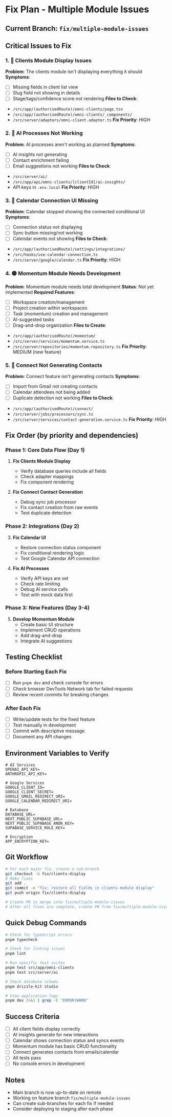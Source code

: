 # Fix Plan - Multiple Module Issues

## Current Branch: `fix/multiple-module-issues`

## Critical Issues to Fix

### 1. 🔴 Clients Module Display Issues

**Problem**: The clients module isn't displaying everything it should
**Symptoms**:

- [ ] Missing fields in client list view
- [ ] Slug field not showing in details
- [ ] Stage/tags/confidence score not rendering
      **Files to Check**:
- `/src/app/(authorisedRoute)/omni-clients/page.tsx`
- `/src/app/(authorisedRoute)/omni-clients/_components/`
- `/src/server/adapters/omni-client.adapter.ts`
  **Fix Priority**: HIGH

### 2. 🔴 AI Processes Not Working

**Problem**: AI processes aren't working as planned
**Symptoms**:

- [ ] AI insights not generating
- [ ] Contact enrichment failing
- [ ] Email suggestions not working
      **Files to Check**:
- `/src/server/ai/`
- `/src/app/api/omni-clients/[clientId]/ai-insights/`
- API keys in `.env.local`
  **Fix Priority**: HIGH

### 3. 🔴 Calendar Connection UI Missing

**Problem**: Calendar stopped showing the connected conditional UI
**Symptoms**:

- [ ] Connection status not displaying
- [ ] Sync button missing/not working
- [ ] Calendar events not showing
      **Files to Check**:
- `/src/app/(authorisedRoute)/settings/integrations/`
- `/src/hooks/use-calendar-connection.ts`
- `/src/server/google/calendar.ts`
  **Fix Priority**: HIGH

### 4. 🟡 Momentum Module Needs Development

**Problem**: Momentum module needs total development
**Status**: Not yet implemented
**Required Features**:

- [ ] Workspace creation/management
- [ ] Project creation within workspaces
- [ ] Task (momentum) creation and management
- [ ] AI-suggested tasks
- [ ] Drag-and-drop organization
      **Files to Create**:
- `/src/app/(authorisedRoute)/momentum/`
- `/src/server/services/momentum.service.ts`
- `/src/server/repositories/momentum.repository.ts`
  **Fix Priority**: MEDIUM (new feature)

### 5. 🔴 Connect Not Generating Contacts

**Problem**: Connect feature isn't generating contacts
**Symptoms**:

- [ ] Import from Gmail not creating contacts
- [ ] Calendar attendees not being added
- [ ] Duplicate detection not working
      **Files to Check**:
- `/src/app/(authorisedRoute)/connect/`
- `/src/server/jobs/processors/sync.ts`
- `/src/server/services/contact-generation.service.ts`
  **Fix Priority**: HIGH

## Fix Order (by priority and dependencies)

### Phase 1: Core Data Flow (Day 1)

1. **Fix Clients Module Display**
   - Verify database queries include all fields
   - Check adapter mappings
   - Fix component rendering

2. **Fix Connect Contact Generation**
   - Debug sync job processor
   - Fix contact creation from raw events
   - Test duplicate detection

### Phase 2: Integrations (Day 2)

3. **Fix Calendar UI**
   - Restore connection status component
   - Fix conditional rendering logic
   - Test Google Calendar API connection

4. **Fix AI Processes**
   - Verify API keys are set
   - Check rate limiting
   - Debug AI service calls
   - Test with mock data first

### Phase 3: New Features (Day 3-4)

5. **Develop Momentum Module**
   - Create basic UI structure
   - Implement CRUD operations
   - Add drag-and-drop
   - Integrate AI suggestions

## Testing Checklist

### Before Starting Each Fix

- [ ] Run `pnpm dev` and check console for errors
- [ ] Check browser DevTools Network tab for failed requests
- [ ] Review recent commits for breaking changes

### After Each Fix

- [ ] Write/update tests for the fixed feature
- [ ] Test manually in development
- [ ] Commit with descriptive message
- [ ] Document any API changes

## Environment Variables to Verify

```env
# AI Services
OPENAI_API_KEY=
ANTHROPIC_API_KEY=

# Google Services
GOOGLE_CLIENT_ID=
GOOGLE_CLIENT_SECRET=
GOOGLE_GMAIL_REDIRECT_URI=
GOOGLE_CALENDAR_REDIRECT_URI=

# Database
DATABASE_URL=
NEXT_PUBLIC_SUPABASE_URL=
NEXT_PUBLIC_SUPABASE_ANON_KEY=
SUPABASE_SERVICE_ROLE_KEY=

# Encryption
APP_ENCRYPTION_KEY=
```

## Git Workflow

```bash
# For each major fix, create a sub-branch
git checkout -b fix/clients-display
# Make fixes
git add .
git commit -m "fix: restore all fields in clients module display"
git push origin fix/clients-display

# Create PR to merge into fix/multiple-module-issues
# After all fixes are complete, create PR from fix/multiple-module-issues to main
```

## Quick Debug Commands

```bash
# Check for TypeScript errors
pnpm typecheck

# Check for linting issues
pnpm lint

# Run specific test suites
pnpm test src/app/omni-clients
pnpm test src/server/ai

# Check database schema
pnpm drizzle-kit studio

# View application logs
pnpm dev 2>&1 | grep -E "ERROR|WARN"
```

## Success Criteria

- [ ] All client fields display correctly
- [ ] AI insights generate for new interactions
- [ ] Calendar shows connection status and syncs events
- [ ] Momentum module has basic CRUD functionality
- [ ] Connect generates contacts from emails/calendar
- [ ] All tests pass
- [ ] No console errors in development

## Notes

- Main branch is now up-to-date on remote
- Working on feature branch `fix/multiple-module-issues`
- Can create sub-branches for each fix if needed
- Consider deploying to staging after each phase
